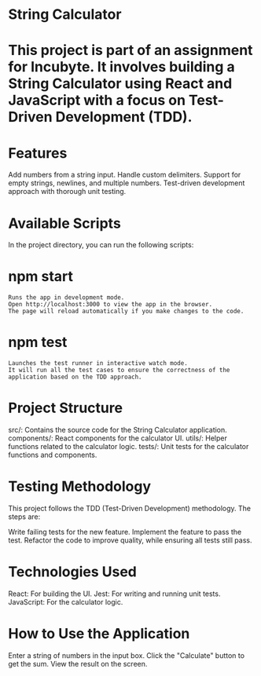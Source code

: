 # String Calculator
# This project is part of an assignment for Incubyte. It involves building a String Calculator using React and JavaScript with a focus on Test-Driven Development (TDD).

# Features
  Add numbers from a string input.
  Handle custom delimiters.
  Support for empty strings, newlines, and multiple numbers.
  Test-driven development approach with thorough unit testing.

# Available Scripts
  In the project directory, you can run the following scripts:

  # npm start
    Runs the app in development mode.
    Open http://localhost:3000 to view the app in the browser.
    The page will reload automatically if you make changes to the code.

  # npm test
    Launches the test runner in interactive watch mode.
    It will run all the test cases to ensure the correctness of the application based on the TDD approach.

# Project Structure
  src/: Contains the source code for the String Calculator application.
  components/: React components for the calculator UI.
  utils/: Helper functions related to the calculator logic.
  tests/: Unit tests for the calculator functions and components.

  
# Testing Methodology
  This project follows the TDD (Test-Driven Development) methodology. The steps are:

  Write failing tests for the new feature.
  Implement the feature to pass the test.
  Refactor the code to improve quality, while ensuring all tests still pass.

# Technologies Used
  React: For building the UI.
  Jest: For writing and running unit tests.
  JavaScript: For the calculator logic.


# How to Use the Application
  Enter a string of numbers in the input box.
  Click the "Calculate" button to get the sum.
  View the result on the screen.
